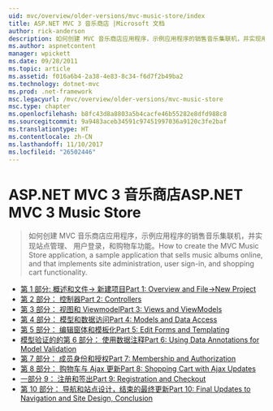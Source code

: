 ```yaml
---
uid: mvc/overview/older-versions/mvc-music-store/index
title: ASP.NET MVC 3 音乐商店 |Microsoft 文档
author: rick-anderson
description: 如何创建 MVC 音乐商店应用程序，示例应用程序的销售音乐集联机，并实现用户登录，网站管理...
ms.author: aspnetcontent
manager: wpickett
ms.date: 09/28/2011
ms.topic: article
ms.assetid: f016a6b4-2a38-4e83-8c34-f6d7f2b49ba2
ms.technology: dotnet-mvc
ms.prod: .net-framework
msc.legacyurl: /mvc/overview/older-versions/mvc-music-store
msc.type: chapter
ms.openlocfilehash: b8fc43d8a8803a5b4cacfe46b55282e8dfd988c8
ms.sourcegitcommit: 9a9483aceb34591c97451997036a9120c3fe2baf
ms.translationtype: HT
ms.contentlocale: zh-CN
ms.lasthandoff: 11/10/2017
ms.locfileid: "26502446"
---
```

<a name="aspnet-mvc-3-music-store"></a><span data-ttu-id="60cc0-103">ASP.NET MVC 3 音乐商店</span><span class="sxs-lookup"><span data-stu-id="60cc0-103">ASP.NET MVC 3 Music Store</span></span>
====================
> <span data-ttu-id="60cc0-104">如何创建 MVC 音乐商店应用程序，示例应用程序的销售音乐集联机，并实现站点管理、 用户登录，和购物车功能。</span><span class="sxs-lookup"><span data-stu-id="60cc0-104">How to create the MVC Music Store application, a sample application that sells music albums online, and that implements site administration, user sign-in, and shopping cart functionality.</span></span>


- [<span data-ttu-id="60cc0-105">第 1 部分: 概述和文件-> 新建项目</span><span class="sxs-lookup"><span data-stu-id="60cc0-105">Part 1: Overview and File->New Project</span></span>](mvc-music-store-part-1.md)
- [<span data-ttu-id="60cc0-106">第 2 部分： 控制器</span><span class="sxs-lookup"><span data-stu-id="60cc0-106">Part 2: Controllers</span></span>](mvc-music-store-part-2.md)
- [<span data-ttu-id="60cc0-107">第 3 部分： 视图和 Viewmodel</span><span class="sxs-lookup"><span data-stu-id="60cc0-107">Part 3: Views and ViewModels</span></span>](mvc-music-store-part-3.md)
- [<span data-ttu-id="60cc0-108">第 4 部分： 模型和数据访问</span><span class="sxs-lookup"><span data-stu-id="60cc0-108">Part 4: Models and Data Access</span></span>](mvc-music-store-part-4.md)
- [<span data-ttu-id="60cc0-109">第 5 部分： 编辑窗体和模板化</span><span class="sxs-lookup"><span data-stu-id="60cc0-109">Part 5: Edit Forms and Templating</span></span>](mvc-music-store-part-5.md)
- [<span data-ttu-id="60cc0-110">模型验证的的第 6 部分： 使用数据注释</span><span class="sxs-lookup"><span data-stu-id="60cc0-110">Part 6: Using Data Annotations for Model Validation</span></span>](mvc-music-store-part-6.md)
- [<span data-ttu-id="60cc0-111">第 7 部分： 成员身份和授权</span><span class="sxs-lookup"><span data-stu-id="60cc0-111">Part 7: Membership and Authorization</span></span>](mvc-music-store-part-7.md)
- [<span data-ttu-id="60cc0-112">第 8 部分： 购物车与 Ajax 更新</span><span class="sxs-lookup"><span data-stu-id="60cc0-112">Part 8: Shopping Cart with Ajax Updates</span></span>](mvc-music-store-part-8.md)
- [<span data-ttu-id="60cc0-113">一部分 9： 注册和签出</span><span class="sxs-lookup"><span data-stu-id="60cc0-113">Part 9: Registration and Checkout</span></span>](mvc-music-store-part-9.md)
- [<span data-ttu-id="60cc0-114">第 10 部分： 导航和站点设计，结束的最终更新</span><span class="sxs-lookup"><span data-stu-id="60cc0-114">Part 10: Final Updates to Navigation and Site Design, Conclusion</span></span>](mvc-music-store-part-10.md)
